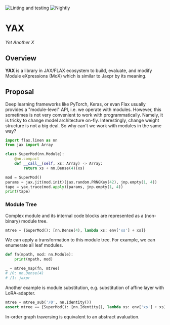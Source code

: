 ![Linting and testing][1]
![Nightly][2]

[1]: https://github.com/daskol/yax/actions/workflows/on-push.yml/badge.svg
[2]: https://github.com/daskol/yax/actions/workflows/on-schedule.yml/badge.svg

# YAX

*Yet Another X*

## Overview

**YAX** is a library in JAX/FLAX ecosystem to build, evaluate, and modify
Module eXpressions (MoX) which is similar to Jaxpr by its meaning.

## Proposal

Deep learning frameworks like PyTorch, Keras, or evan Flax usually provides a
"module-level" API, i.e. we operate with modules. However, this sometimes is
not very convenient to work with programmatically. Namely, it is tricky to
change model architecture on-fly. Interestingly, change weight structure is not
a big deal. So why can't we work with modules in the same way?

```python
import flax.linen as nn
from jax import Array

class SuperMod(nn.Module):
    @nn.compact
    def __call__(self, xs: Array) -> Array:
        return xs + nn.Dense(4)(xs)

mod = SuperMod()
params = jax.jit(mod.init)(jax.random.PRNGKey(42), jnp.empty(1, 4))
tape = yax.trace(mod.apply)(params, jnp.empty(1, 4))
print(tape)
```

### Module Tree

Complex module and its internal code blocks are represented as a (non-binary)
module tree.

```python
mtree = {SuperMod(): [nn.Dense(4), lambda xs: env['xs'] + xs]}
```

We can apply a transformation to this module tree. For example, we can
enumerate all leaf modules.

```python
def fn(mpath, mod: nn.Module):
    print(mpath, mod)

_ = mtree_map(fn, mtree)
# /0: nn.Dense(4)
# /1: jaxpr
```

Another example is module substitution, e.g. substitution of affine layer with
LoRA-adapter.

```python
mtree = mtree_sub('/0', nn.Identity())
assert mtree == {SuperMod(): [nn.Identity(), lambda xs: env['xs'] + xs]}сЖц
```

In-order graph traversing is equivalent to an abstract avaluation.
